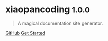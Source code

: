 <!--  这里面是封面 -->

<!-- _coverpage.md -->


<!-- 这个是加载图片的 -->
<!-- ![logo](/p.jpg)   -->
# xiaopancoding <small>1.0.0</small>


<!-- 一级标题  和版本号 -->


> A magical documentation site generator.



[GitHub](https://github.com/docsifyjs/docsify/)
[Get Started](#docsify)